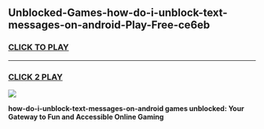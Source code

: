 
## Unblocked-Games-how-do-i-unblock-text-messages-on-android-Play-Free-ce6eb
<h3>
<a href="https://premium76.site?title=how-do-i-unblock-text-messages-on-android&ref=12A">CLICK TO PLAY</a></h3>
<hr>

<h3>
<a href="https://premium76.site?title=how-do-i-unblock-text-messages-on-android&ref=12A">CLICK 2 PLAY</a>
  
</h3>

<a href="https://premium76.site?title=how-do-i-unblock-text-messages-on-android&ref=12A"><img src="https://clearcache.store/games.png"></a>


**how-do-i-unblock-text-messages-on-android games unblocked: Your Gateway to Fun and Accessible Online Gaming**
